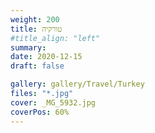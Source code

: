 ```yaml
---
weight: 200
title: טורקיה
#title_align: "left"
summary: 
date: 2020-12-15
draft: false

gallery: gallery/Travel/Turkey
files: "*.jpg"
cover: _MG_5932.jpg
coverPos: 60%
---
```

